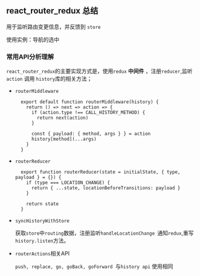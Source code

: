 ## react_router_redux 总结

  用于监听路由变更信息，并反馈到 `store`
  
  使用实例：导航的选中

 ### 常用API分析理解
  `react_router_redux`的主要实现方式是，使用`redux` **中间件** ，注册`reducer`,监听`action` 调用 `history`库的相关方法；

  - `routerMiddleware` 

    ```
      export default function routerMiddleware(history) {
        return () => next => action => {
          if (action.type !== CALL_HISTORY_METHOD) {
            return next(action)
          }

          const { payload: { method, args } } = action
          history[method](...args)
        }
      }
    ```

  - `routerReducer ` 

    ```
      export function routerReducer(state = initialState, { type, payload } = {}) {
        if (type === LOCATION_CHANGE) {
          return { ...state, locationBeforeTransitions: payload }
        }

        return state
      }
    ```

  - `syncHistoryWithStore ` 

    获取`store`中`routing`数据，注册监听`handleLocationChange `通知`redux`,重写`history.listen`方法。


  - `routerActions`相关API

    `push, replace, go, goBack, goForward `与`history api` 使用相同

